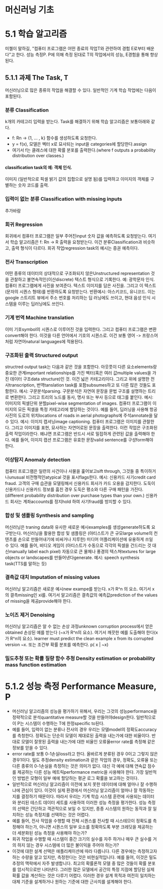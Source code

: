 # 머신러닝 기초

# 5.1 학습 알고리즘
미첼이 말하길, "컴퓨터 프로그램은 어떤 종료의 작업T와 관련하여 경험 E로부터 배운다"고 한다. 성능 측정P. P에 의해 측정 된대로 T의 작업에서의 성능, E경험을 통해 향상된다. 

## 5.1.1  과제 The Task, T
머신러닝으로 많은 종류의 작업을 해결할 수 있다. 일반적인 기계 학습 작업에는 다음이 포함된다.

### 분류 Classification
k개의 카테고리 입력을 받는다. Task를 해결하기 위해 학습 알고리즘은 보통아래와 같다. <br>

- f: Rn -> {1, ... , k} 함수를 생성하도록 요청한다.
- y = f(x), 모델은 벡터 x로 묘사되는 input을 categories에 할당한다.assign
- 여기서 f는 클래스에 대한 확률 분포를 출력한다.(where f outputs a probability distribution over classes.)

#### classification task의 예: 객체 인식.
이미지 (일반적으로 픽셀 밝기 값의 집합으로 설명 됨)를 입력하고 이미지의 객체를 구별하는 숫자 코드를 출력.

### 입력이 없는 분류 Classification with missing inputs
추가바람

### 회귀 Regression
회귀에서 컴퓨터 프로그램은 일부 주어진input 숫자 값을 예측하도록 요청받는다. 여기서 학습 알고리즘은 f: Rn -> R 출력을 요청받는다. 이건 분류Classification과 비슷하고, 출력 형식이 다르다. 회귀 작업regression task의 예시는 증권 예측이다.

### 전사 Transcription
어떤 종류의 데이터의 상대적으로 구조화되지 않은Unstructured representation 것을 관찰하고 불연속적인(이산discrete) 텍스트 형식으로 기록한다. 예: 광학문자 인식. 컴퓨터 프로그램에게 사진을 보여준다. 텍스트 이미지를 담은 사진을. 그리고 이 텍스트(문자의 시퀀스 형태)를 반환하도록 요청받는다. 반환예시: 아스키코드, 유니코드. 이는 google 스트리트 뷰에서 주소 번호를 처리하는 딥 러닝에도 쓰이고, 현대 음성 인식 시스템을 이루는 딥러닝에도 쓰인다.

### 기계 번역 Machine translation
이미 기호symbol의 시퀀스로 이루어진 것을 입력한다. 그리고 컴퓨터 프로그램은 변환convert해야 한다. 이것을 다른 언어에서 기호의 시퀀스로. 이건 보통 영어 -> 프랑스어처럼 자연어natural languages에 적용된다.

### 구조화된 출력 Structured output
structred output task는 다음과 같은 것을 포함한다. 아웃풋이 다른 요소elements랑 중요한 관계important relationships를 가진 벡터(혹은 여러 값multiple values을 가진 데이터 구조data structure)인 것. 이건 넓은 카테고리이다. 그리고 위에 설명한 전사transcription, 번역tanslation task를 포함subsumes하고 또 다른 많은 것들도 포함한다. 예시: 구문분석parsing. 구문분석은 자연여 문장을 문법 구조를 설명하는 트리로 변환한다. 그리고 트리의 노드를 동사, 명사 또는 부사 등으로 태그를 붙인다. 예시: 이미지의 픽셀단위 분할pixel-wise segmentation of images. 컴퓨터 프로그램이 이미지의 모든 픽셀을 특정 카테고리에 할당하는 것이다. 예를 들어, 딥러닝을 사용해 항공사진의 도로의 위치locations of roads in aerial photographs에 주석annotate을 달 수 있다. 예시: 이미지 캡셔닝image captioning. 컴퓨터 프로그램은 이미지를 관찰한다. 그리고 이미지를 표현, 묘사하는 자연어로된 문장을 출력한다. 이런 작업은 구조화된 출력 작업이라한다. 왜냐면 프로그램은 반드시 서로 밀접하게 관련된 값을 출력해야 한다. 예를 들어, 이미지 캡션 프로그램은 유효한 문장valid sentence를 구성form해야 한다.

### 이상탐지 Anomaly detection
컴퓨터 프로그램은 일련의 사건이나 사물을 훑어보고sift through, 그것들 중 특이하거나unusual 비전형적인atypical 것을 표시flags한다. 예시: 신용카드 사기credit card fraud. 고객의 구매 습관을 모델링해서 신용카드 회사가 카드 오용을 감지한다. 도둑이 신용카드나 신용카드 정보를 훔친 경우 도둑은 평소와 다른 구매 패턴을 가진다. (different probability distribution over purchase types than your own.) 신용카드 회사는 계좌accounts를 정지hold 하여 사기fraud를 방지할 수 있다.

### 합성 및 샘플링 Synthesis and sampling
머신러닝은 traning data와 유사한 새로운 예시examples를 생성generate하도록 요구받는다. 머신러닝을 활용한 합성 및 샘플링은 (아티스트가 큰 규모large volume의 컨텐츠를 손으로 만들어내기에 비싸거나 지루한) 미디어 어플리케이션에 유용하게 쓰일 수 있다. 예를 들어, 비디오 게임이 (아티스트가 수동으로 각각의 픽셀을 건드리는 것 대신manually label each pixel) 자동으로 큰 물체나 풍경의 텍스쳐textures for large objects or landscapes를 만들어낸다generate. 예시: speech synthesis task(TTS를 말하는 듯) 

### 결측값 대치 Imputation of missing values
머신러닝 알고리즘은 새로운 예시new exampe를 받는다. x가 R^n 의 요소. 여기서 x의 결측missing인 xi를. 여기서 알고리즘은 결측값의 예측값prediction of the values of missing을 제공provide해야 한다.

### 노이즈 제거 Denoising
머신러닝 알고리즘은 알 수 없는 손상 과정unknown corruption process에서 얻은obtained 손상된 예를 받는다 (~x가 R^n의 요소). 여기서 깨끗한 예를 도출해야 한다(x가 R^n의 요소). learner must predict the clean example x from its corrupted version ~x. 또는 조건부 확률 분포를 예측한다. p( x | ~x)

### 밀도추청 또는 확률 질량 함수 추청 Density estimation or probability mass function estimation



# 5.1.2 성능 측정 Performance Measure, P
- 머신러닝 알고리즘의 성능을 평가하기 위해서, 우리는 그것의 성능performance을 정략적으로 분석quantitative measure할 것을 만들어야design한다. 일반적으로 이 P는 시스템이 수행하는 T에 한정specific to된다. 
- 예를 들어, 입력이 없는 분류나 전사의 경우 우리는 모델model의 정확도accuracy를 측청한다. 정확도는 단순히 모델이 제대로된 출력을 내는가에 대한 비율이다. 반대로 모델이 잘못된 출력을 내는가에 대한 비율인 오류율error rate를 측정해 같은 정보를 얻을 수 있다.
- error rate를 보통 0-1손실loss라고 한다. 올바르게 분류된 경우 0이고 그렇지 않은 경우1이다. 밀도 추정density estimation과 같은 작업의 경우, 정확도, 오류율 또는 다른 종류의 0-1손실을 측정하는 것은 의미가 없다. 대신 각 예에 대해 연속값 점수를 제공하는 다른 성능 메트릭performance metric을 사용해야 한다. 가장 일반적인 방법은 모형이 일부 예에 할당하는 평균 로그 확률을 보고하는 것이다.
- 일반적으로 머신러닝 알고리즘이 이전에 보지 못한 데이터에 대해 얼마나 잘 수행하냐에 관심이 있다. 이것이 실제 환경에서 머신러닝 알고리즘이 얼마나 잘 작동하는지를 결정하기 때문이다. 따라서 우리는 기계 학습 시스템 훈련에 사용되는 데이터와 분리된 테스트 데이터 세트를 사용하여 이러한 성능 측정을 평가한다. 성능 측정의 선택은 간단하고 객관적으로 보일 수 있지만, 종종 시스템의 원하는 동작과 잘 일치하는 성능 측정치를 선택하는 것은 어렵다.
- 예를 들어, 전사 작업을 수행할 때 전체 시퀀스를 전사할 때 시스테므이 정확도를 측정해야 하는가, 아니면 시퀀스의 일부 요소를 정확하도록 부분 크레딧을 제공하는 더 세분화된 성능 측정을 사용해야 하는가?
- 회귀 작업을 수행할 때 시스템이 중간 크기의 실수를 자주 하거나 매우 큰 실수를 거의 하지 않는 경우 시스템에 더 많은 불이익을 주어야 하는가?
- 이것에 대한 설계 선택은 애플리케이션에 따라 다릅니다. 다른 경우에는 측정하고자 하는 수량을 알고 있지만, 측정한다는 것은 비현실적입니다. 예를 들어, 이것은 밀도 추정의 맥락에서 자주 발생합니다. 최고의 확률론적 모델 중 많은 것들이 확률 분포를 암시적으로만 나타낸다. 그러한 많은 모델에서 공간의 특정 지점에 할당된 실제 확률 값을 계산하는 것은 다루기 어렵다. 이러한 경우 설계 목적과 여전히 일치하는 대체 기준을 설계하거나 원하는 기준에 대한 근사치를 설계해야 한다.


